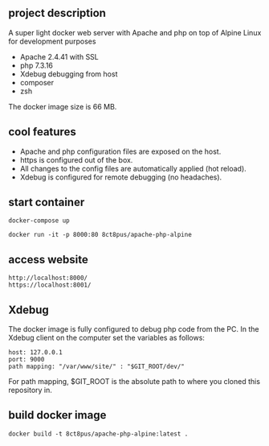 ## project description

A super light docker web server with Apache and php on top of Alpine Linux for development purposes

- Apache 2.4.41 with SSL
- php 7.3.16
- Xdebug debugging from host
- composer
- zsh

The docker image size is 66 MB.

## cool features

- Apache and php configuration files are exposed on the host.
- https is configured out of the box.
- All changes to the config files are automatically applied (hot reload).
- Xdebug is configured for remote debugging (no headaches).

## start container

    docker-compose up

    docker run -it -p 8000:80 8ct8pus/apache-php-alpine

## access website

    http://localhost:8000/
    https://localhost:8001/

## Xdebug

The docker image is fully configured to debug php code from the PC.
In the Xdebug client on the computer set the variables as follows:

    host: 127.0.0.1
    port: 9000
    path mapping: "/var/www/site/" : "$GIT_ROOT/dev/"

For path mapping, $GIT_ROOT is the absolute path to where you cloned this
repository in.

## build docker image

    docker build -t 8ct8pus/apache-php-alpine:latest .
